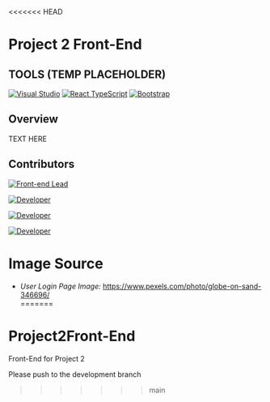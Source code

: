 <<<<<<< HEAD
# Project 2 Front-End

## TOOLS (TEMP PLACEHOLDER)

[![Visual Studio](https://img.shields.io/badge/Visual%20Studio-5C2D91?logo=visual-studio&logoColor=white)](https://visualstudio.microsoft.com/)
[![React TypeScript](https://img.shields.io/badge/React%20TypeScript-61DAFB?logo=react&logoColor=white)](https://reactjs.org/)
[![Bootstrap](https://img.shields.io/badge/Bootstrap-563D7C?logo=bootstrap&logoColor=white)](https://getbootstrap.com/)

## Overview
TEXT HERE


## Contributors

[![Front-end Lead](https://img.shields.io/badge/Frontend%20Lead-Justin_Swinney-blue)](https://github.com/Justin-swinney)

[![Developer](https://img.shields.io/badge/Developer-Matthew_Taillon-blue)](https://github.com/MacroGamer)

[![Developer](https://img.shields.io/badge/Developer-FIRSTNAME_LASTNAME-blue)](https://github.com/USERNAMEHERE)

[![Developer](https://img.shields.io/badge/Developer-FIRSTNAME_LASTNAME-blue)](https://github.com/USERNAMEHERE)




# Image Source
- *User Login Page Image:* https://www.pexels.com/photo/globe-on-sand-346696/  
=======
# Project2Front-End
Front-End for Project 2

Please push to the development branch
>>>>>>> main
